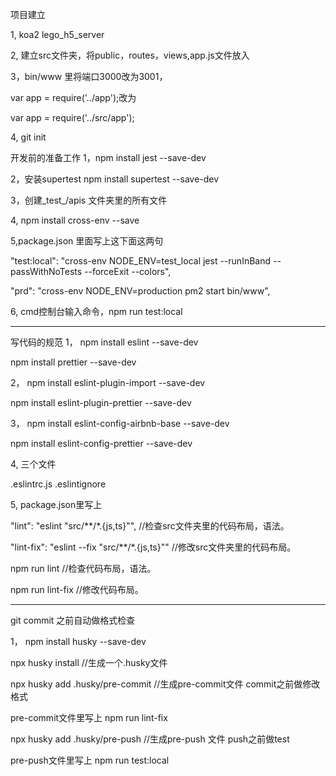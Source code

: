 项目建立

1, koa2 lego_h5_server

2, 建立src文件夹，将public，routes，views,app.js文件放入

3，bin/www 里将端口3000改为3001，

   var app = require('../app');改为

   var app = require('../src/app');

4, git init

开发前的准备工作
1，npm install jest --save-dev

2，安装supertest npm install supertest --save-dev

3，创建_test_/apis 文件夹里的所有文件

4, npm install cross-env --save

5,package.json 里面写上这下面这两句

"test:local": "cross-env NODE_ENV=test_local jest --runInBand --passWithNoTests --forceExit --colors",

"prd": "cross-env NODE_ENV=production pm2 start bin/www",

6, cmd控制台输入命令，npm run test:local

--------------------------------------------------------------------------

写代码的规范
1，
npm install eslint --save-dev 

npm install prettier --save-dev

2，
npm install eslint-plugin-import --save-dev 

npm install eslint-plugin-prettier --save-dev

3，
npm install eslint-config-airbnb-base --save-dev 

npm install eslint-config-prettier --save-dev

4, 三个文件

.eslintrc.js
.eslintignore

5,
package.json里写上 

"lint": "eslint \"src/**/*.{js,ts}\"",         //检查src文件夹里的代码布局，语法。 

"lint-fix": "eslint --fix \"src/**/*.{js,ts}\""  //修改src文件夹里的代码布局。

npm run lint //检查代码布局，语法。 

npm run lint-fix //修改代码布局。

---------------------------------------------------------------------
git commit 之前自动做格式检查

1，
npm install husky --save-dev 

npx husky install //生成一个.husky文件

npx husky add .husky/pre-commit    //生成pre-commit文件 commit之前做修改格式

pre-commit文件里写上 npm run lint-fix

npx husky add .husky/pre-push     //生成pre-push 文件 push之前做test

pre-push文件里写上 npm run test:local